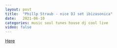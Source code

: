 ```yaml
---
layout: post
title:  "Phillp Straub - nice DJ set ibizasonica"
date:   2021-06-10
categories: music soul tunes house dj cool live
video: false
---
```


[Here](//livestream.com/accounts/28304265/events/8599771/videos/222048701)






